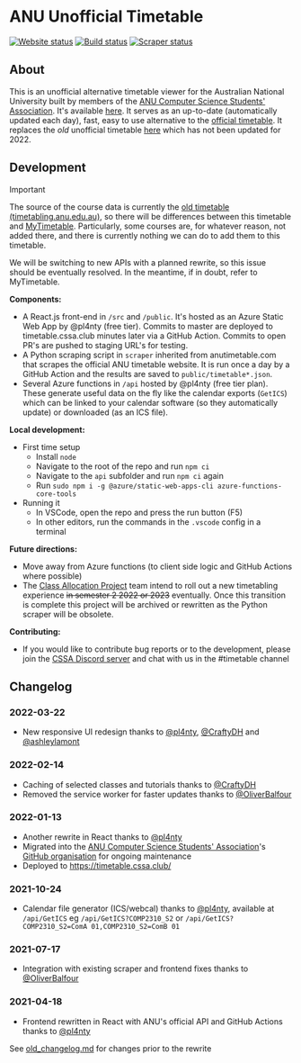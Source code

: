 # ANU Unofficial Timetable
[![Website status](https://img.shields.io/website?url=https%3A%2F%2Ftimetable.cssa.club&up_message=online&down_message=offline&style=flat-square&logo=microsoft-azure)](https://timetable.cssa.club)
[![Build status](https://img.shields.io/github/actions/workflow/status/anucssa/anutimetable/build_and_deploy.yml?style=flat-square&logo=github)](https://github.com/anucssa/anutimetable/actions/workflows/build_and_deploy.yml)
[![Scraper status](https://img.shields.io/github/actions/workflow/status/anucssa/anutimetable/scrape.yml?style=flat-square&logo=github&logoColor=white&label=scraper)](https://github.com/anucssa/anutimetable/actions/workflows/scrape.yml)

## About

This is an unofficial alternative timetable viewer for the Australian National University built by members of the [ANU Computer Science Students' Association](https://cssa.club/). It's available [here](https://timetable.cssa.club/). It serves as an up-to-date (automatically updated each day), fast, easy to use alternative to the [official timetable](http://timetabling.anu.edu.au/sws2022/). It replaces the *old* unofficial timetable [here](https://anutimetable.com/) which has not been updated for 2022.

## Development

> [!IMPORTANT]
> The source of the course data is currently the [old timetable
> (timetabling.anu.edu.au)](https://timetabling.anu.edu.au/sws2024/), so there will be differences between this
> timetable and [MyTimetable](https://mytimetable.anu.edu.au/even/timetable/). Particularly, some courses are, for
> whatever reason, not added there, and there is currently nothing we can do to add them to this timetable.
>
> We will be switching to new APIs with a planned rewrite, so this issue should be eventually resolved. In the meantime,
> if in doubt, refer to MyTimetable.

**Components:**
* A React.js front-end in `/src` and `/public`. It's hosted as an Azure Static Web App by @pl4nty (free tier). Commits to master are deployed to timetable.cssa.club minutes later via a GitHub Action. Commits to open PR's are pushed to staging URL's for testing.
* A Python scraping script in `scraper` inherited from anutimetable.com that scrapes the official ANU timetable website. It is run once a day by a GitHub Action and the results are saved to `public/timetable*.json`.
* Several Azure functions in `/api` hosted by @pl4nty (free tier plan). These generate useful data on the fly like the calendar exports (`GetICS`) which can be linked to your calendar software (so they automatically update) or downloaded (as an ICS file).

**Local development:**
* First time setup
    * Install `node`
    * Navigate to the root of the repo and run `npm ci`
    * Navigate to the `api` subfolder and run `npm ci` again
    * Run `sudo npm i -g @azure/static-web-apps-cli azure-functions-core-tools`
* Running it
    * In VSCode, open the repo and press the run button (F5)
    * In other editors, run the commands in the `.vscode` config in a terminal

**Future directions:**
* Move away from Azure functions (to client side logic and GitHub Actions where possible)
* The [Class Allocation Project](https://services.anu.edu.au/planning-governance/current-projects/class-allocation-project) team intend to roll out a new timetabling experience ~~in semester 2 2022 or 2023~~ eventually. Once this transition is complete this project will be archived or rewritten as the Python scraper will be obsolete.

**Contributing:**
* If you would like to contribute bug reports or to the development, please join the [CSSA Discord server](https://cssa.club/discord) and chat with us in the #timetable channel

## Changelog

### 2022-03-22
- New responsive UI redesign thanks to [@pl4nty](https://github.com/pl4nty), [@CraftyDH](https://github.com/CraftyDH) and [@ashleylamont](https://github.com/ashleylamont)

### 2022-02-14
- Caching of selected classes and tutorials thanks to [@CraftyDH](https://github.com/CraftyDH)
- Removed the service worker for faster updates thanks to [@OliverBalfour](https://github.com/OliverBalfour)

### 2022-01-13
- Another rewrite in React thanks to [@pl4nty](https://github.com/pl4nty)
- Migrated into the [ANU Computer Science Students' Association](https://cssa.club/)'s [GitHub organisation](https://github.com/anucssa) for ongoing maintenance
- Deployed to https://timetable.cssa.club/

### 2021-10-24
- Calendar file generator (ICS/webcal) thanks to [@pl4nty](https://github.com/pl4nty), available at `/api/GetICS` eg `/api/GetICS?COMP2310_S2` or `/api/GetICS?COMP2310_S2=ComA 01,COMP2310_S2=ComB 01`

### 2021-07-17
- Integration with existing scraper and frontend fixes thanks to [@OliverBalfour](https://github.com/OliverBalfour)

### 2021-04-18
- Frontend rewritten in React with ANU's official API and GitHub Actions thanks to [@pl4nty](https://github.com/pl4nty)

See [old_changelog.md](./old_changelog.md) for changes prior to the rewrite
